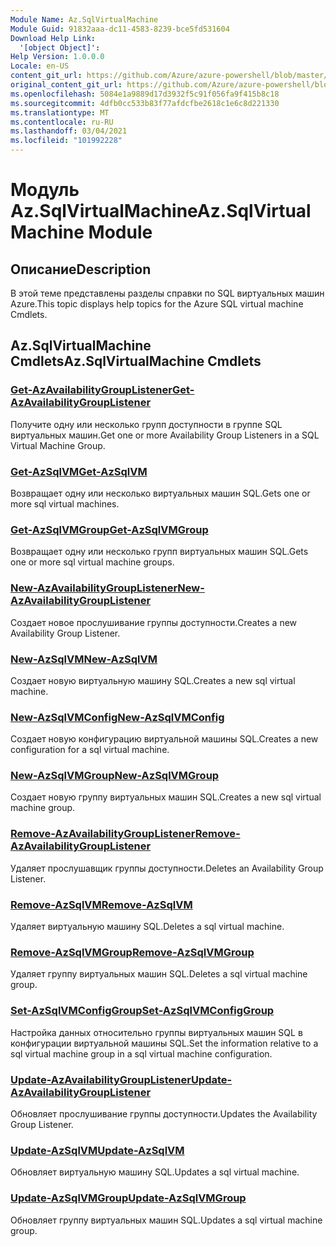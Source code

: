 ```yaml
---
Module Name: Az.SqlVirtualMachine
Module Guid: 91832aaa-dc11-4583-8239-bce5fd531604
Download Help Link:
  '[object Object]': 
Help Version: 1.0.0.0
Locale: en-US
content_git_url: https://github.com/Azure/azure-powershell/blob/master/src/SqlVirtualMachine/SqlVirtualMachine/help/Az.SqlVirtualMachine.md
original_content_git_url: https://github.com/Azure/azure-powershell/blob/master/src/SqlVirtualMachine/SqlVirtualMachine/help/Az.SqlVirtualMachine.md
ms.openlocfilehash: 5084e1a9889d17d3932f5c91f056fa9f415b8c18
ms.sourcegitcommit: 4dfb0cc533b83f77afdcfbe2618c1e6c8d221330
ms.translationtype: MT
ms.contentlocale: ru-RU
ms.lasthandoff: 03/04/2021
ms.locfileid: "101992228"
---
```

# <span data-ttu-id="09420-101">Модуль Az.SqlVirtualMachine</span><span class="sxs-lookup"><span data-stu-id="09420-101">Az.SqlVirtualMachine Module</span></span>
## <span data-ttu-id="09420-102">Описание</span><span class="sxs-lookup"><span data-stu-id="09420-102">Description</span></span>
<span data-ttu-id="09420-103">В этой теме представлены разделы справки по SQL виртуальных машин Azure.</span><span class="sxs-lookup"><span data-stu-id="09420-103">This topic displays help topics for the Azure SQL virtual machine Cmdlets.</span></span>

## <span data-ttu-id="09420-104">Az.SqlVirtualMachine Cmdlets</span><span class="sxs-lookup"><span data-stu-id="09420-104">Az.SqlVirtualMachine Cmdlets</span></span>
### [<span data-ttu-id="09420-105">Get-AzAvailabilityGroupListener</span><span class="sxs-lookup"><span data-stu-id="09420-105">Get-AzAvailabilityGroupListener</span></span>](Get-AzAvailabilityGroupListener.md)
<span data-ttu-id="09420-106">Получите одну или несколько групп доступности в группе SQL виртуальных машин.</span><span class="sxs-lookup"><span data-stu-id="09420-106">Get one or more Availability Group Listeners in a SQL Virtual Machine Group.</span></span>

### [<span data-ttu-id="09420-107">Get-AzSqlVM</span><span class="sxs-lookup"><span data-stu-id="09420-107">Get-AzSqlVM</span></span>](Get-AzSqlVM.md)
<span data-ttu-id="09420-108">Возвращает одну или несколько виртуальных машин SQL.</span><span class="sxs-lookup"><span data-stu-id="09420-108">Gets one or more sql virtual machines.</span></span>

### [<span data-ttu-id="09420-109">Get-AzSqlVMGroup</span><span class="sxs-lookup"><span data-stu-id="09420-109">Get-AzSqlVMGroup</span></span>](Get-AzSqlVMGroup.md)
<span data-ttu-id="09420-110">Возвращает одну или несколько групп виртуальных машин SQL.</span><span class="sxs-lookup"><span data-stu-id="09420-110">Gets one or more sql virtual machine groups.</span></span>

### [<span data-ttu-id="09420-111">New-AzAvailabilityGroupListener</span><span class="sxs-lookup"><span data-stu-id="09420-111">New-AzAvailabilityGroupListener</span></span>](New-AzAvailabilityGroupListener.md)
<span data-ttu-id="09420-112">Создает новое прослушивание группы доступности.</span><span class="sxs-lookup"><span data-stu-id="09420-112">Creates a new Availability Group Listener.</span></span>

### [<span data-ttu-id="09420-113">New-AzSqlVM</span><span class="sxs-lookup"><span data-stu-id="09420-113">New-AzSqlVM</span></span>](New-AzSqlVM.md)
<span data-ttu-id="09420-114">Создает новую виртуальную машину SQL.</span><span class="sxs-lookup"><span data-stu-id="09420-114">Creates a new sql virtual machine.</span></span>

### [<span data-ttu-id="09420-115">New-AzSqlVMConfig</span><span class="sxs-lookup"><span data-stu-id="09420-115">New-AzSqlVMConfig</span></span>](New-AzSqlVMConfig.md)
<span data-ttu-id="09420-116">Создает новую конфигурацию виртуальной машины SQL.</span><span class="sxs-lookup"><span data-stu-id="09420-116">Creates a new configuration for a sql virtual machine.</span></span>

### [<span data-ttu-id="09420-117">New-AzSqlVMGroup</span><span class="sxs-lookup"><span data-stu-id="09420-117">New-AzSqlVMGroup</span></span>](New-AzSqlVMGroup.md)
<span data-ttu-id="09420-118">Создает новую группу виртуальных машин SQL.</span><span class="sxs-lookup"><span data-stu-id="09420-118">Creates a new sql virtual machine group.</span></span>

### [<span data-ttu-id="09420-119">Remove-AzAvailabilityGroupListener</span><span class="sxs-lookup"><span data-stu-id="09420-119">Remove-AzAvailabilityGroupListener</span></span>](Remove-AzAvailabilityGroupListener.md)
<span data-ttu-id="09420-120">Удаляет прослушавщик группы доступности.</span><span class="sxs-lookup"><span data-stu-id="09420-120">Deletes an Availability Group Listener.</span></span>

### [<span data-ttu-id="09420-121">Remove-AzSqlVM</span><span class="sxs-lookup"><span data-stu-id="09420-121">Remove-AzSqlVM</span></span>](Remove-AzSqlVM.md)
<span data-ttu-id="09420-122">Удаляет виртуальную машину SQL.</span><span class="sxs-lookup"><span data-stu-id="09420-122">Deletes a sql virtual machine.</span></span>

### [<span data-ttu-id="09420-123">Remove-AzSqlVMGroup</span><span class="sxs-lookup"><span data-stu-id="09420-123">Remove-AzSqlVMGroup</span></span>](Remove-AzSqlVMGroup.md)
<span data-ttu-id="09420-124">Удаляет группу виртуальных машин SQL.</span><span class="sxs-lookup"><span data-stu-id="09420-124">Deletes a sql virtual machine group.</span></span>

### [<span data-ttu-id="09420-125">Set-AzSqlVMConfigGroup</span><span class="sxs-lookup"><span data-stu-id="09420-125">Set-AzSqlVMConfigGroup</span></span>](Set-AzSqlVMConfigGroup.md)
<span data-ttu-id="09420-126">Настройка данных относительно группы виртуальных машин SQL в конфигурации виртуальной машины SQL.</span><span class="sxs-lookup"><span data-stu-id="09420-126">Set the information relative to a sql virtual machine group in a sql virtual machine configuration.</span></span>

### [<span data-ttu-id="09420-127">Update-AzAvailabilityGroupListener</span><span class="sxs-lookup"><span data-stu-id="09420-127">Update-AzAvailabilityGroupListener</span></span>](Update-AzAvailabilityGroupListener.md)
<span data-ttu-id="09420-128">Обновляет прослушивание группы доступности.</span><span class="sxs-lookup"><span data-stu-id="09420-128">Updates the Availability Group Listener.</span></span>

### [<span data-ttu-id="09420-129">Update-AzSqlVM</span><span class="sxs-lookup"><span data-stu-id="09420-129">Update-AzSqlVM</span></span>](Update-AzSqlVM.md)
<span data-ttu-id="09420-130">Обновляет виртуальную машину SQL.</span><span class="sxs-lookup"><span data-stu-id="09420-130">Updates a sql virtual machine.</span></span>

### [<span data-ttu-id="09420-131">Update-AzSqlVMGroup</span><span class="sxs-lookup"><span data-stu-id="09420-131">Update-AzSqlVMGroup</span></span>](Update-AzSqlVMGroup.md)
<span data-ttu-id="09420-132">Обновляет группу виртуальных машин SQL.</span><span class="sxs-lookup"><span data-stu-id="09420-132">Updates a sql virtual machine group.</span></span>

